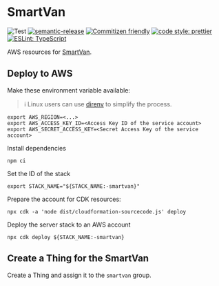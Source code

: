 # SmartVan

![Test](https://github.com/coderbyheart/smartvan-aws/workflows/Test/badge.svg)
[![semantic-release](https://img.shields.io/badge/%20%20%F0%9F%93%A6%F0%9F%9A%80-semantic--release-e10079.svg)](https://github.com/semantic-release/semantic-release)
[![Commitizen friendly](https://img.shields.io/badge/commitizen-friendly-brightgreen.svg)](http://commitizen.github.io/cz-cli/)
[![code style: prettier](https://img.shields.io/badge/code_style-prettier-ff69b4.svg)](https://github.com/prettier/prettier/)
[![ESLint: TypeScript](https://img.shields.io/badge/ESLint-TypeScript-blue.svg)](https://github.com/typescript-eslint/typescript-eslint)

AWS resources for
[SmartVan](https://github.com/coderbyheart?tab=repositories&q=smartvan&type=&language=).

## Deploy to AWS

Make these environment variable available:

> ℹ️ Linux users can use [direnv](https://direnv.net/) to simplify the process.

    export AWS_REGION=<...>
    export AWS_ACCESS_KEY_ID=<Access Key ID of the service account>
    export AWS_SECRET_ACCESS_KEY=<Secret Access Key of the service account>

Install dependencies

    npm ci

Set the ID of the stack

    export STACK_NAME="${STACK_NAME:-smartvan}"

Prepare the account for CDK resources:

    npx cdk -a 'node dist/cloudformation-sourcecode.js' deploy

Deploy the server stack to an AWS account

    npx cdk deploy ${STACK_NAME:-smartvan}

## Create a Thing for the SmartVan

Create a Thing and assign it to the `smartvan` group.

